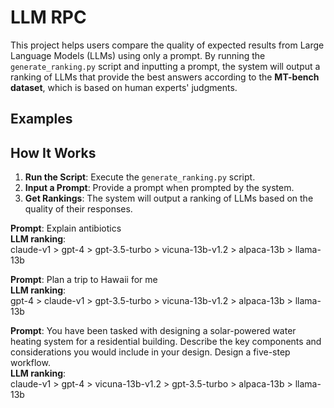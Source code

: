 # LLM RPC

This project helps users compare the quality of expected results from Large Language Models (LLMs) using only a prompt. By running the `generate_ranking.py` script and inputting a prompt, the system will output a ranking of LLMs that provide the best answers according to the **MT-bench dataset**, which is based on human experts' judgments.

## Examples

## How It Works
1. **Run the Script**: Execute the `generate_ranking.py` script.
2. **Input a Prompt**: Provide a prompt when prompted by the system.
3. **Get Rankings**: The system will output a ranking of LLMs based on the quality of their responses.

**Prompt**: Explain antibiotics  
**LLM ranking**:  
claude-v1 > gpt-4 > gpt-3.5-turbo > vicuna-13b-v1.2 > alpaca-13b > llama-13b  

**Prompt**: Plan a trip to Hawaii for me  
**LLM ranking**:  
gpt-4 > claude-v1 > gpt-3.5-turbo > vicuna-13b-v1.2 > alpaca-13b > llama-13b  

**Prompt**: You have been tasked with designing a solar-powered water heating system for a residential building. Describe the key components and considerations you would include in your design. Design a five-step workflow.  
**LLM ranking**:  
claude-v1 > gpt-4 > vicuna-13b-v1.2 > gpt-3.5-turbo > alpaca-13b > llama-13b  

